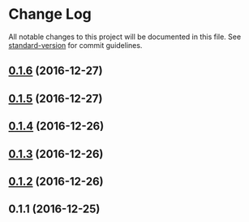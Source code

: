 # Change Log

All notable changes to this project will be documented in this file. See [standard-version](https://github.com/conventional-changelog/standard-version) for commit guidelines.

<a name="0.1.6"></a>
## [0.1.6](https://github.com/webrary/jSelection/compare/v0.1.2...v0.1.6) (2016-12-27)



<a name="0.1.5"></a>
## [0.1.5](https://github.com/webrary/jSelection/compare/v0.1.2...v0.1.5) (2016-12-27)



<a name="0.1.4"></a>
## [0.1.4](https://github.com/webrary/jSelection/compare/v0.1.3...v0.1.4) (2016-12-26)



<a name="0.1.3"></a>
## [0.1.3](https://github.com/webrary/jSelection/compare/v0.1.2...v0.1.3) (2016-12-26)



<a name="0.1.2"></a>
## [0.1.2](https://github.com/webrary/jSelection/compare/v0.1.1...v0.1.2) (2016-12-26)



<a name="0.1.1"></a>
## 0.1.1 (2016-12-25)
